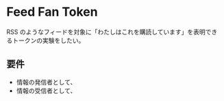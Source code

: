 # Feed Fan Token

RSS のようなフィードを対象に「わたしはこれを購読しています」を表明できるトークンの実験をしたい。

## 要件

- 情報の発信者として、
- 情報の受信者として、
